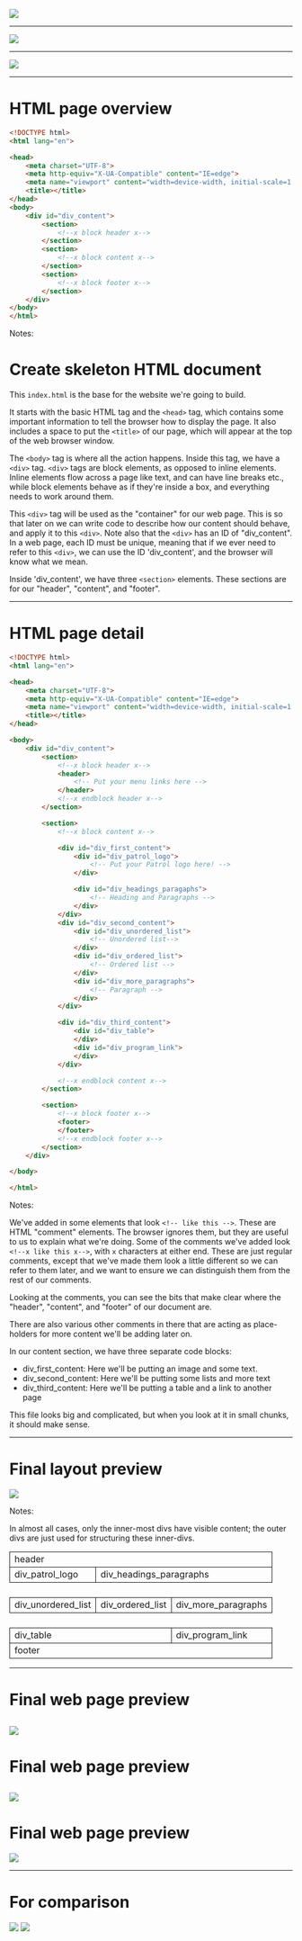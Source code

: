 ![](img/network-diagram-crop.png) <!-- .element style="max-height: 750px" -->

---

![](img/network_hardware.jpg) <!-- .element style="max-height: 750px" -->

---

![](img/switch_ports.jpg) <!-- .element style="max-height: 750px" -->

---

# HTML page overview

```html
<!DOCTYPE html>
<html lang="en">

<head>
    <meta charset="UTF-8">
    <meta http-equiv="X-UA-Compatible" content="IE=edge">
    <meta name="viewport" content="width=device-width, initial-scale=1.0">
    <title></title>
</head>
<body>
    <div id="div_content">
        <section>
            <!--x block header x-->
        </section>
        <section>
            <!--x block content x-->
        </section>
        <section>
            <!--x block footer x-->
        </section>
    </div>
</body>
</html>
```

Notes:

# Create skeleton HTML document

This `index.html` is the base for the website we're going to build.

It starts with the basic HTML tag and the `<head>` tag, which contains
some important information to tell the browser how to display the page.
It also includes a space to put the `<title>` of our page, which will
appear at the top of the web browser window.

The `<body>` tag is where all the action happens. Inside this tag, we
have a `<div>` tag. `<div>` tags are block elements, as opposed to
inline elements. Inline elements flow across a page like text, and can
have line breaks etc., while block elements behave as if they're inside
a box, and everything needs to work around them.

This `<div>` tag will be used as the "container" for our web page. This
is so that later on we can write code to describe how our content should
behave, and apply it to this `<div>`. Note also that the `<div>` has an
ID of "div_content". In a web page, each ID must be unique, meaning that
if we ever need to refer to this `<div>`, we can use the ID
'div_content', and the browser will know what we mean.

Inside 'div_content', we have three `<section>` elements. These sections
are for our "header", "content", and "footer".

---

# HTML page detail

```html [13-19|21-43|45-53|54-60]
<!DOCTYPE html>
<html lang="en">

<head>
    <meta charset="UTF-8">
    <meta http-equiv="X-UA-Compatible" content="IE=edge">
    <meta name="viewport" content="width=device-width, initial-scale=1.0">
    <title></title>
</head>

<body>
    <div id="div_content">
        <section>
            <!--x block header x-->
            <header>
                <!-- Put your menu links here -->
            </header>
            <!--x endblock header x-->
        </section>

        <section>
            <!--x block content x-->

            <div id="div_first_content">
                <div id="div_patrol_logo">
                    <!-- Put your Patrol logo here! -->
                </div>

                <div id="div_headings_paragaphs">
                    <!-- Heading and Paragraphs -->
                </div>
            </div>
            <div id="div_second_content">
                <div id="div_unordered_list">
                    <!-- Unordered list-->
                </div>
                <div id="div_ordered_list">
                    <!-- Ordered list -->
                </div>
                <div id="div_more_paragraphs">
                    <!-- Paragraph -->
                </div>
            </div>

            <div id="div_third_content">
                <div id="div_table">
                </div>
                <div id="div_program_link">
                </div>
            </div>

            <!--x endblock content x-->
        </section>

        <section>
            <!--x block footer x-->
            <footer>
            </footer>
            <!--x endblock footer x-->
        </section>
    </div>

</body>

</html>
```

Notes:

We've added in some elements that look `<!-- like this -->`. These are
HTML "comment" elements. The browser ignores them, but they are useful
to us to explain what we're doing. Some of the comments we've added look
`<!--x like this x-->`, with `x` characters at either end. These are
just regular comments, except that we've made them look a little
different so we can refer to them later, and we want to ensure we can
distinguish them from the rest of our comments.

Looking at the comments, you can see the bits that make clear where the
"header", "content", and "footer" of our document are.

There are also various other comments in there that are acting as
place-holders for more content we'll be adding later on.

In our content section, we have three separate code blocks:
- div_first_content: Here we'll be putting an image and some text.
- div_second_content: Here we'll be putting some lists and more text
- div_third_content: Here we'll be putting a table and a link to
  another page

This file looks big and complicated, but when you look at it in small
chunks, it should make sense.

---

# Final layout preview

![](img/layout_preview_large.png)

Notes:

In almost all cases, only the inner-most divs have visible content; the outer divs are just used for structuring these inner-divs.

<table>
<tr><td style="border: 1px solid" colspan="12">header</td></tr>
<tr><td style="border: 1px solid" colspan="3">div_patrol_logo</td><td style="border: 1px solid" colspan="9">div_headings_paragraphs</td></tr>
<tr><td>&nbsp;</td></tr>
<tr><td style="border: 1px solid" colspan="4">div_unordered_list</td><td style="border: 1px solid" colspan="4">div_ordered_list</td><td style="border: 1px solid" colspan="4">div_more_paragraphs</td></tr>
<tr><td>&nbsp;</td></tr>
<tr><td style="border: 1px solid" colspan="9">div_table</td><td style="border: 1px solid" colspan="3">div_program_link</td></tr>
<tr><td style="border: 1px solid" colspan="12">footer</td></tr>
</table>

---
# Final web page preview
![](img/final_web_page_preview.png) <!-- .element style="max-height: 650px" -->
----
# Final web page preview
![](img/final_web_page_preview_with_borders.png) <!-- .element style="max-height: 650px" -->
----
# Final web page preview
![](img/final_web_page_preview_with_borders_colours.png) <!-- .element style="max-height: 650px" -->

---
# For comparison
![](img/layout_preview_large.png) <!-- .element style="max-width: 690px; vertical-align: middle" -->
![](img/final_web_page_preview_with_borders_colours.png) <!-- .element style="max-width: 690px; vertical-align: middle" -->
